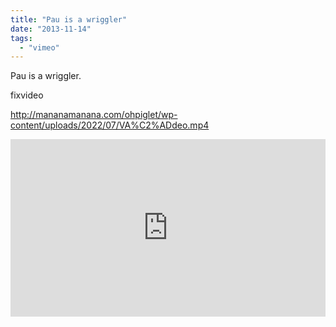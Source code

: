 ```yaml
---
title: "Pau is a wriggler"
date: "2013-11-14"
tags: 
  - "vimeo"
---
```


Pau is a wriggler.

fixvideo

http://mananamanana.com/ohpiglet/wp-content/uploads/2022/07/VA%C2%ADdeo.mp4

<div style="padding:56.34% 0 0 0;position:relative;"><iframe src="https://player.vimeo.com/video/993580340?badge=0&amp;autopause=0&amp;player_id=0&amp;app_id=58479" frameborder="0" allow="autoplay; fullscreen; picture-in-picture; clipboard-write" style="position:absolute;top:0;left:0;width:100%;height:100%;" title="VA­deo"></iframe></div><script src="https://player.vimeo.com/api/player.js"></script>
